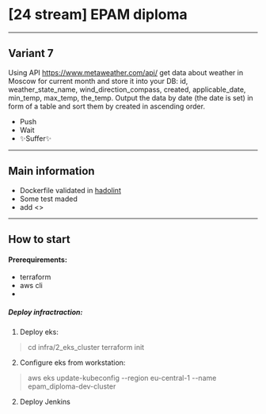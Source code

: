 #  [24 stream] EPAM diploma

---

## Variant 7
Using API https://www.metaweather.com/api/ get data about weather in Moscow for current month and store it into your DB: id, weather_state_name, wind_direction_compass, created, applicable_date, min_temp, max_temp, the_temp. Output the data by date (the date is set) in form of a table and sort them by created in ascending order.

- Push
- Wait
- ✨Suffer✨

---

## Main information

- Dockerfile validated in [hadolint](https://github.com/hadolint/hadolint)
- Some test maded
- add <>

---

## How to start
#### Prerequirements:
- terraform
- aws cli
- 
##### Deploy infractraction:
1. Deploy eks:
>cd infra/2_eks_cluster
>terraform init
2. Configure eks from workstation: 
>aws eks update-kubeconfig --region eu-central-1 --name epam_diploma-dev-cluster
2. Deploy Jenkins
